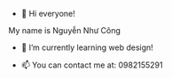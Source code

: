 - 👋 Hi everyone!

My name is Nguyễn Như Công

- 🌱 I’m currently learning web design!

- 📫 You can contact me at: 0982155291
